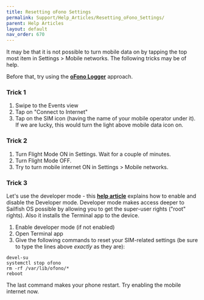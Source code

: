 ```yaml
---
title: Resetting oFono Settings
permalink: Support/Help_Articles/Resetting_oFono_Settings/
parent: Help Articles
layout: default
nav_order: 670
---
```


It may be that it is not possible to turn mobile data on by tapping the top most item in Settings > Mobile networks. The following tricks may be of help. 

Before that, try using the **[oFono Logger](https://jolla.zendesk.com/hc/en-us/articles/115011240387)** approach.

### Trick 1

1. Swipe to the Events view
2. Tap on "Connect to Internet"
3. Tap on the SIM icon (having the name of your mobile operator under it).
If we are lucky, this would turn the light above mobile data icon on.

### Trick 2

1. Turn Flight Mode ON in Settings. Wait for a couple of minutes.
2. Turn Flight Mode OFF.
3. Try to turn mobile internet ON in Settings > Mobile networks.

### Trick 3

Let's use the developer mode - this **[help article](https://docs.sailfishos.org/Support/Help_Articles/Enabling_Developer_Mode/)** explains how to enable and disable the Developer mode.
Developer mode makes access deeper to Sailfish OS possible by allowing you to get the super-user rights ("root" rights). Also it installs the Terminal app to the device.

1. Enable developer mode (if not enabled)
2. Open Terminal app
3. Give the following commands to reset your SIM-related settings (be sure to type the lines above *exactly* as they are):
```
devel-su
systemctl stop ofono
rm -rf /var/lib/ofono/*
reboot
```
The last command makes your phone restart.
Try enabling the mobile internet now.


